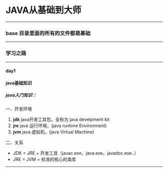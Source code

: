 # JAVA从基础到大师
***
### base 目录里面的所有的文件都是基础
***
### 学习之路
***
#### day1  
#### **java基础知识** 

##### java入门知识：
一、开发环境
1. **jdk**  java开发工具包，全称为 java develpment kit
2. **jre**  java 运行环境，(java runtime Environment)
3. **jvm**  java 虚拟机，(java Virtual Machine)

二、关系
- JDK = JRE + 开发工具（javac.exe，java.exe，javadoc.exe..）
- JRE = JVM + 标准的核心的类库

***


    
 

